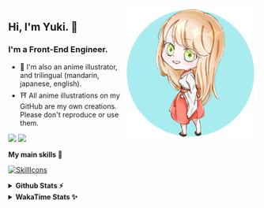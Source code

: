 <img style="width:270px;" align="right" src="./asset/image/yuki16bit-chibi-avatar.png">

## Hi, I'm Yuki. 🍋

### I'm a Front-End Engineer.

- 🍡 I'm also an anime illustrator, and trilingual (mandarin, japanese, english).
- ⛩ All anime illustrations on my GitHub are my own creations. Please don't reproduce or use them.

[![](https://img.shields.io/badge/Codesandbox-040404?style=for-the-badge&logo=codesandbox&logoColor=DBDBDB)](https://codesandbox.io/u/yuki16bit)
[![](https://img.shields.io/badge/Codepen-000000?style=for-the-badge&logo=codepen&logoColor=white)](https://codepen.io/yuki16bit)

**My main skills 🎋**

[![SkillIcons](https://skillicons.dev/icons?i=react,redux,ts,js,next,tailwind,css,mui,html,vite,py,docker,gcp,aws,figma)](https://skillicons.dev)

<details>
  <summary><b>Github Stats ⚡</b></summary>

![Yuki's GitHub stats](https://github-readme-stats.vercel.app/api?username=yuki16bit&theme=tokyonight&count_private=true&line_height=20)
![Yuki's top langs](https://github-readme-stats.vercel.app/api/top-langs/?username=yuki16bit&theme=tokyonight&count_private=true&layout=compact)

</details>

<details>
  <summary><b>WakaTime Stats ✨</b></summary>

<!--START_SECTION:waka-->
**I'm a Night 🦉** 

```text
🌞 Morning                1 commits           ░░░░░░░░░░░░░░░░░░░░░░░░░   00.28 % 
🌆 Daytime                135 commits         █████████░░░░░░░░░░░░░░░░   37.71 % 
🌃 Evening                150 commits         ██████████░░░░░░░░░░░░░░░   41.90 % 
🌙 Night                  72 commits          █████░░░░░░░░░░░░░░░░░░░░   20.11 % 
```


📊 **This Week I Spent My Time On** 

```text
🕑︎ Time Zone: Asia/Taipei

🐱‍💻 Projects: 
news-spark-frontend      16 hrs 8 mins       ███████████████████████░░   90.76 % 
LumiTure-FE              42 mins             █░░░░░░░░░░░░░░░░░░░░░░░░   03.95 % 
milecoolab-frontend      26 mins             █░░░░░░░░░░░░░░░░░░░░░░░░   02.44 % 
yuki                     15 mins             ░░░░░░░░░░░░░░░░░░░░░░░░░   01.48 % 
2023-hk-EnterpriseSearchP11 mins             ░░░░░░░░░░░░░░░░░░░░░░░░░   01.07 % 
```


 Last Updated on 01/12/2024 20:20:59 UTC
<!--END_SECTION:waka-->
</details>
